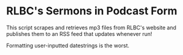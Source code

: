# RLBC's Sermons in Podcast Form

This script scrapes and retrieves mp3 files from RLBC's website and publishes them to an RSS feed that updates whenever run!

Formatting user-inputted datestrings is the worst.

